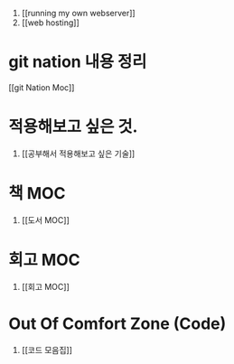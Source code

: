 1. [[running my own webserver]]
2. [[web hosting]]


# git nation 내용 정리 
[[git Nation Moc]]


# 적용해보고 싶은 것.
1. [[공부해서 적용해보고 싶은 기술]]


# 책 MOC
1. [[도서 MOC]]

# 회고 MOC
1. [[회고 MOC]]


# Out Of Comfort Zone (Code)
1. [[코드 모음집]]